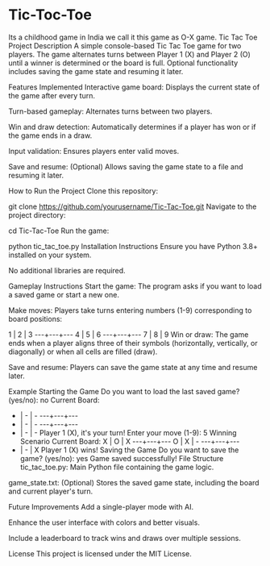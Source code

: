 # Tic-Toc-Toe
Its a childhood game in India we call it this game as O-X game.
Tic Tac Toe
Project Description
A simple console-based Tic Tac Toe game for two players. The game alternates turns between Player 1 (X) and Player 2 (O) until a winner is determined or the board is full. Optional functionality includes saving the game state and resuming it later.

Features Implemented
Interactive game board: Displays the current state of the game after every turn.

Turn-based gameplay: Alternates turns between two players.

Win and draw detection: Automatically determines if a player has won or if the game ends in a draw.

Input validation: Ensures players enter valid moves.

Save and resume: (Optional) Allows saving the game state to a file and resuming it later.

How to Run the Project
Clone this repository:

git clone https://github.com/yourusername/Tic-Tac-Toe.git
Navigate to the project directory:

cd Tic-Tac-Toe
Run the game:

python tic_tac_toe.py
Installation Instructions
Ensure you have Python 3.8+ installed on your system.

No additional libraries are required.

Gameplay Instructions
Start the game: The program asks if you want to load a saved game or start a new one.

Make moves: Players take turns entering numbers (1-9) corresponding to board positions:

 1 | 2 | 3
---+---+---
 4 | 5 | 6
---+---+---
 7 | 8 | 9
Win or draw: The game ends when a player aligns three of their symbols (horizontally, vertically, or diagonally) or when all cells are filled (draw).

Save and resume: Players can save the game state at any time and resume later.

Example
Starting the Game
Do you want to load the last saved game? (yes/no): no
Current Board:
 - | - | -
---+---+---
 - | - | -
---+---+---
 - | - | -
Player 1 (X), it's your turn!
Enter your move (1-9): 5
Winning Scenario
Current Board:
 X | O | X
---+---+---
 O | X | -
---+---+---
 - | - | X
Player 1 (X) wins!
Saving the Game
Do you want to save the game? (yes/no): yes
Game saved successfully!
File Structure
tic_tac_toe.py: Main Python file containing the game logic.

game_state.txt: (Optional) Stores the saved game state, including the board and current player's turn.

Future Improvements
Add a single-player mode with AI.

Enhance the user interface with colors and better visuals.

Include a leaderboard to track wins and draws over multiple sessions.

License
This project is licensed under the MIT License.

